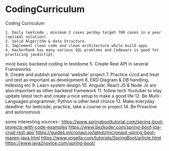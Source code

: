 # CodingCurriculum
Coding Curriculum


	1. Daily leetcode , minimum 2 cases perday target 700 cases in a year (optimal solution)
	2. Solid Algorithm & data Structure
	3. Implement clean code and clean architecture while build apps
	4. HackerRank has many various SQL problems and Codewars is good for practicing javascript, 
 most basic backend coding in testdome
 	5. Create Rest API in several Frameworks  
	6. Create and publish personal 'website' project
	7. Practice ci/cd and treat unit test as important as development
	8. ERD Diagram & DB handling, Indexing etc
	9. Learn system design
	10. Angular, React JS & Node Js are also important as other backend framework
  	11. follow tech Youtuber to stay update latest tech and create a nice setup to make a good life
   	12. Be Multi-Languages programmer, Python is other best choice
    13. Make everyday deadline: for leetcode, practice, take a course or project
    14. Be Proactive and autonomous

    

some interesting sources :
https://www.springboottutorial.com/spring-boot-projects-with-code-examples
https://www.bezkoder.com/spring-boot-jpa-crud-rest-api/
https://guides.micronaut.io/latest/micronaut-spring-boot-maven-java.html
https://www.vogella.com/tutorials/SpringBoot/article.html
https://www.java2novice.com/spring-boot/
 









